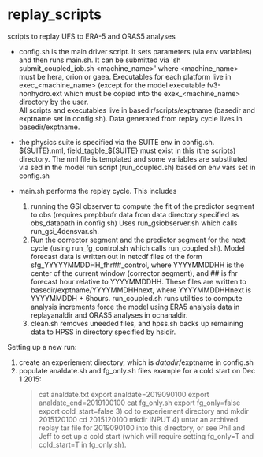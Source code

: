 # replay_scripts
scripts to replay UFS to ERA-5 and ORAS5 analyses

* config.sh is the main driver script.  It sets parameters (via env variables) and then
  runs main.sh.  It can be submitted via 'sh submit_coupled_job.sh <machine_name>'  where
  <machine_name> must be hera, orion or gaea.  Executables for each platform live
  in exec_<machine_name> (except for the model executable fv3-nonhydro.ext which must be copied into
  the exex_<machine_name> directory by the user.  
  All scripts and executables live in basedir/scripts/exptname (basedir and exptname set in config.sh).
  Data generated from replay cycle lives in basedir/exptname.

* the physics suite is specified via the SUITE env in config.sh. ${SUITE}.nml, field_tagble_${SUITE}
  must exist in this (the scripts) directory. The nml file is templated and some variables are
  substituted via sed in the model run script (run_coupled.sh) based on env vars set in config.sh

* main.sh performs the replay cycle.  This includes
  1)  running the GSI observer to compute the fit of the predictor segment to obs
      (requires prepbbufr data from data directory specified as obs_datapath in config.sh)
       Uses run_gsiobserver.sh which calls run_gsi_4densvar.sh.
  2)  Run the corrector segment and the predictor segment for the next cycle (using
      run_fg_control.sh which calls run_coupled.sh).  Model forecast data is written out
      in netcdf files of the form sfg_YYYYYMMDDHH_fhr##_control, where YYYYMMDDHH is the 
      center of the current window (corrector segment), and ## is fhr forecast hour
      relative to YYYYMMDDHH.  These files are written to basedir/exptname/YYYYMMDHHnext, where
      YYYYMMDDHHnext is YYYYMMDDH + 6hours.
      run_coupled.sh runs utilities to compute analysis increments
      force the model using ERA5 analysis data in replayanaldir and ORAS5 analyses
      in ocnanaldir.
  3)  clean.sh removes uneeded files, and hpss.sh backs up remaining data to HPSS in 
      directory specified by hsidir.

Setting up a new run:
   1) create an experiement directory, which is $datadir/$exptname in config.sh
   2) populate analdate.sh and fg_only.sh files
      example for a cold start on Dec 1 2015:
       > cat analdate.txt
         export analdate=2019090100
         export analdate_end=2019100100
       > cat fg_only.sh
         export fg_only=false
         export cold_start=false
    3) cd to experiement directory and 
       > mkdir 2015120100
       > cd 2015120100
       > mkdir INPUT
    4) untar an archived replay tar file for 2019090100 into this directory, or see Phil and Jeff
       to set up a cold start (which will require setting fg_only=T and cold_start=T in fg_only.sh). 
